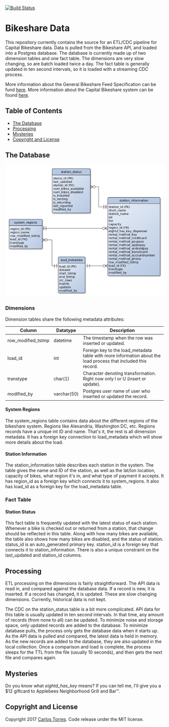 [![Build Status](https://travis-ci.org/carlps/bikeshare.svg?branch=master)](https://travis-ci.org/carlps/bikeshare)
# Bikeshare Data
This repository currently contains the source for an ETL/CDC pipeline for Capital Bikeshare data. Data is pulled from the Bikeshare API, and loaded into a Postgres database. The database is currently made up of two dimension tables and one fact table. The dimensions are very slow changing, so are batch loaded twice a day. The fact table is generally updated in ten second intervals, so it is loaded with a streaming CDC process.

More information about the General Bikeshare Feed Specification can be fund [here](https://github.com/NABSA/gbfs/blob/master/gbfs.md). More information about the Capital Bikeshare system can be found [here](https://www.capitalbikeshare.com/). 

## Table of Contents
- [The Database](#the-database)
- [Processing](#processing)
- [Mysteries](#mysteries)
- [Copyright and License](#copyright-and-license)

## The Database
![Bikeshare ERD](docs/bikeshare_erd.png)

### Dimensions
Dimension tables share the following metadata attributes:

| Column			| Datatype		| Description											|
| ----------------- | ------------- | ----------------------------------------------------- | 
| row_modified_tstmp| datetime  	| The timestamp when the row was inserted or updated. 	|
| load_id			| int 			| Foreign key to the load_metadata table with more information about the load process that included this record.|
| transtype			| char(1)		| Character denoting transformation. Right now only I or U (insert or update). |
| modified_by		| varchar(50) 	| Postgres user name of user who inserted or updated the record. |

#### System Regions
The system_regions table contains data about the different regions of the bikeshare system. Regions like Alexandria, Washington DC, etc. Regions records have a unique int ID and name. That's it, the rest is all dimension metadata. It has a foreign key connection to load_metadata which will show more details about the load.

#### Station Information
The station_information table describes each station in the system. The table gives the name and ID of the station, as well as the lat/lon location, capacity of bikes, what region it's in, and what type of payment it accepts. It has region_id as a foreign key which connects it to system_regions. It also has load_id as a foreign key for the load_metadata table.

### Fact Table
#### Station Status
This fact table is frequently updated with the latest status of each station. Whenever a bike is checked out or returned from a station, that change should be reflected in this table. Along with how many bikes are available, the table also shows how many bikes are disabled, and the status of station. status_id is an auto_generated primary key. station_id is a foreign key that connects it to station_information. There is also a unique constraint on the last_updated and station_id columns.

## Processing
ETL processing on the dimensions is fairly straightforward. The API data is read in, and compared against the database data. If a record is new, it is inserted. If a record has changed, it is updated. These are slow changing dimensions. Currently, historical data is not kept.

The CDC on the station_status table is a bit more complicated. API data for this table is usually updated in ten second intervals. In that time, any amount of records (from none to all) can be updated. To minimize noise and storage space, only updated records are added to the database. To minimize database pulls, the process only gets the database data when it starts up. As the API data is pulled and compared, the latest data is held in memory. As the new records are added to the database, they are also updated in the local collection. Once a comparison and load is complete, the process sleeps for the TTL from the file (usually 10 seconds), and then gets the next file and compares again.

## Mysteries
Do you know what *eightd_has_key* means? If you can tell me, I'll give you a $12 giftcard to Applebees Neighborhood Grill and Bar™. 

## Copyright and License
Copyright 2017 [Carlos Torres](http://carlostorres.codes). Code release under the MIT license.